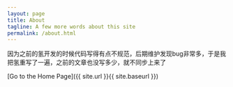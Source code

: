 ```yaml
---
layout: page
title: About
tagline: A few more words about this site
permalink: /about.html
---
```

因为之前的氢开发的时候代码写得有点不规范，后期维护发现bug非常多，于是我把氢重写了一遍，之前的文章也没写多少，就不同步上来了


[Go to the Home Page]({{ site.url }}{{ site.baseurl }})

